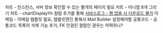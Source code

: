 차트 - 인스턴스, 서버 정보 확인할 수 있는 별개의 페이지 필요
차트 - 미니멈 8개 그리기
차트 - chartDisplayYn 컬럼 추가를 통해
<u>서비스로그 - 행 없을 시 다운로드 불가</u>
이메일 - 이메일 템플릿 필요, 템플릿엔진 통해서 Mail Builder 설정해야함
공통코드 - 공통코드 목록의 삭제 기능 추가, FK 안걸린 컬럼인 경우는 어떡하나?